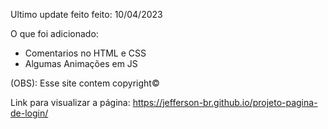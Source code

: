 Ultimo update feito feito: 10/04/2023

O que foi adicionado:
- Comentarios no HTML e CSS
- Algumas Animações em JS

(OBS): Esse site contem copyright©

Link para visualizar a página: https://jefferson-br.github.io/projeto-pagina-de-login/
